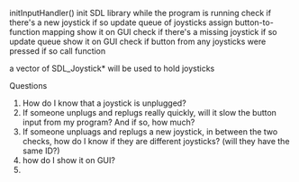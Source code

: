 initInputHandler()
	init SDL library
	while the program is running
		check if there's a new joystick
		if so
			update queue of joysticks
			assign button-to-function mapping
			show it on GUI
		check if there's a missing joystick
		if so
			update queue
			show it on GUI
		check if button from any joysticks were pressed
		if so
			call function

a vector of SDL_Joystick* will be used to hold joysticks






Questions
1. How do I know that a joystick is unplugged?
2. If someone unplugs and replugs really quickly, will it slow the button input from my program? And if so, how much?
3. If someone unpluags and replugs a new joystick, in between the two checks, how do I know if they are different joysticks? (will they have the same ID?)
4. how do I show it on GUI?
5. 